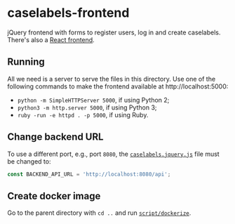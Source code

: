 # caselabels-frontend

jQuery frontend with forms to register users, log in and create caselabels. There's also a [React frontend](../README.md).


## Running

All we need is a server to serve the files in this directory. Use one of the following commands to make the frontend available at http://localhost:5000:

* `python -m SimpleHTTPServer 5000`, if using Python 2;
* `python3 -m http.server 5000`, if using Python 3;
* `ruby -run -e httpd . -p 5000`, if using Ruby.


## Change backend URL

To use a different port, e.g., port `8080`, the [`caselabels.jquery.js`](caselabels.jquery.js) file must be changed to:

```js
const BACKEND_API_URL = 'http://localhost:8080/api';
```


## Create docker image

Go to the parent directory with `cd ..` and run [`script/dockerize`](../script/dockerize).
